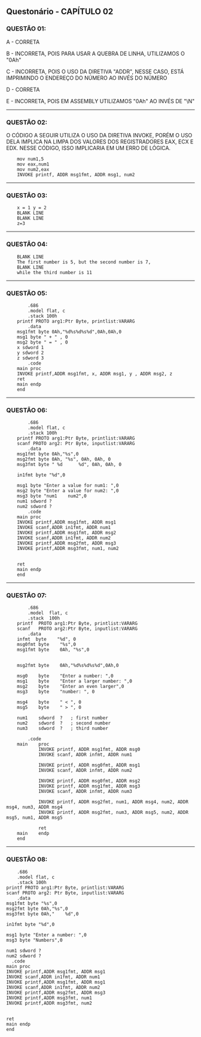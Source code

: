 Questonário - CAPÍTULO 02
------
### QUESTÃO 01:

A - CORRETA


B - INCORRETA, POIS PARA USAR A QUEBRA DE LINHA, UTILIZAMOS O "0Ah"

        
C - INCORRETA, POIS O USO DA DIRETIVA "ADDR", NESSE CASO, ESTÁ IMPRIMINDO O ENDEREÇO DO NÚMERO AO INVÉS DO NÚMERO


D - CORRETA


E - INCORRETA, POIS EM ASSEMBLY UTILIZAMOS "0Ah" AO INVÉS DE "\N"


------
### QUESTÃO 02:

O CÓDIGO A SEGUIR UTILIZA O USO DA DIRETIVA INVOKE, PORÉM O USO DELA IMPLICA NA LIMPA DOS VALORES DOS REGISTRADORES EAX, ECX E EDX. NESSE CÓDIGO, ISSO IMPLICARIA EM UM ERRO DE LÓGICA.

        mov num1,5
        mov eax,num1
        mov num2,eax
        INVOKE printf, ADDR msg1fmt, ADDR msg1, num2


------
### QUESTÃO 03:

        x = 1 y = 2
        BLANK LINE
        BLANK LINE
        z=3
        

--------
### QUESTÃO 04:

        BLANK LINE
        The first number is 5, but the second number is 7,
        BLANK LINE
        while the third number is 11


--------
### QUESTÃO 05:
        

            .686
            .model flat, c
            .stack 100h
        printf PROTO arg1:Ptr Byte, printlist:VARARG
            .data
        msg1fmt byte 0Ah,"%d%s%d%s%d",0Ah,0Ah,0
        msg1 byte " + " , 0
        msg2 byte " = " , 0
        x sdword 1
        y sdword 2
        z sdword 3
            .code
        main proc
        INVOKE printf,ADDR msg1fmt, x, ADDR msg1, y , ADDR msg2, z
        ret
        main endp
        end


--------
### QUESTÃO 06:

            .686
            .model flat, c
            .stack 100h
        printf PROTO arg1:Ptr Byte, printlist:VARARG
        scanf PROTO arg2: Ptr Byte, inputlist:VARARG
            .data
        msg1fmt byte 0Ah,"%s",0
        msg2fmt byte 0Ah, "%s", 0Ah, 0Ah, 0
        msg3fmt byte " %d      %d", 0Ah, 0Ah, 0

        in1fmt byte "%d",0

        msg1 byte "Enter a value for num1: ",0
        msg2 byte "Enter a value for num2: ",0
        msg3 byte "num1    num2",0
        num1 sdword ?
        num2 sdword ?
            .code
        main proc
        INVOKE printf,ADDR msg1fmt, ADDR msg1
        INVOKE scanf,ADDR in1fmt, ADDR num1
        INVOKE printf,ADDR msg1fmt, ADDR msg2
        INVOKE scanf,ADDR in1fmt, ADDR num2
        INVOKE printf,ADDR msg2fmt, ADDR msg3
        INVOKE printf,ADDR msg3fmt, num1, num2


        ret
        main endp
        end        



---------
### QUESTÃO 07:


            .686
            .model  flat, c 
            .stack  100h
        printf  PROTO arg1:Ptr Byte, printlist:VARARG 
        scanf   PROTO arg2:Ptr Byte, inputlist:VARARG
            .data
        infmt  byte    "%d", 0
        msg0fmt byte    "%s",0
        msg1fmt byte    0Ah, "%s",0


        msg2fmt byte    0Ah,"%d%s%d%s%d",0Ah,0

        msg0    byte    "Enter a number: ",0
        msg1    byte    "Enter a larger number: ",0
        msg2    byte    "Enter an even larger",0
        msg3    byte    "number: ", 0

        msg4    byte    " < ", 0
        msg5    byte    " > ", 0

        num1    sdword  ?   ; first number
        num2    sdword  ?   ; second number
        num3    sdword  ?   ; third number

            .code
        main    proc
                INVOKE printf, ADDR msg1fmt, ADDR msg0
                INVOKE scanf, ADDR infmt, ADDR num1

                INVOKE printf, ADDR msg0fmt, ADDR msg1
                INVOKE scanf, ADDR infmt, ADDR num2

                INVOKE printf, ADDR msg0fmt, ADDR msg2
                INVOKE printf, ADDR msg1fmt, ADDR msg3
                INVOKE scanf, ADDR infmt, ADDR num3

                INVOKE printf, ADDR msg2fmt, num1, ADDR msg4, num2, ADDR msg4, num3, ADDR msg4
                INVOKE printf, ADDR msg2fmt, num3, ADDR msg5, num2, ADDR msg5, num1, ADDR msg5

                ret 
        main    endp
        end


---------
### QUESTÃO 08:


        .686
        .model flat, c
        .stack 100h
    printf PROTO arg1:Ptr Byte, printlist:VARARG
    scanf PROTO arg2: Ptr Byte, inputlist:VARARG
        .data
    msg1fmt byte "%s",0
    msg2fmt byte 0Ah,"%s",0
    msg3fmt byte 0Ah,"    %d",0

    in1fmt byte "%d",0

    msg1 byte "Enter a number: ",0
    msg3 byte "Numbers",0

    num1 sdword ?
    num2 sdword ?
      .code
    main proc
    INVOKE printf,ADDR msg1fmt, ADDR msg1
    INVOKE scanf,ADDR in1fmt, ADDR num1
    INVOKE printf,ADDR msg1fmt, ADDR msg1
    INVOKE scanf,ADDR in1fmt, ADDR num2
    INVOKE printf,ADDR msg2fmt, ADDR msg3
    INVOKE printf,ADDR msg3fmt, num1
    INVOKE printf,ADDR msg3fmt, num2


    ret
    main endp
    end 
